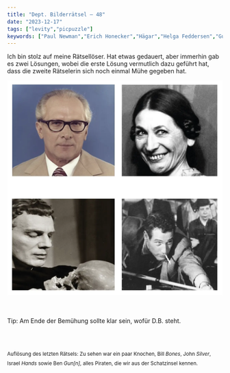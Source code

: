 ```yaml
---
title: "Dept. Bilderrätsel – 48"
date: "2023-12-17"
tags: ["levity","picpuzzle"]
keywords: ["Paul Newman","Erich Honecker","Hägar","Helga Feddersen","Gustav Gründgens"]
---
```

Ich bin stolz auf meine Rätsellöser. Hat etwas gedauert, aber immerhin gab es zwei Lösungen, wobei die erste Lösung vermutlich dazu geführt hat, dass die zweite Rätselerin sich noch einmal Mühe gegeben hat.
<br/>

<img  src="/assets/img/picpuzzle48.webp" alt="Bilderrätsel48">

<br/>
<br/>
<br/>

Tip: Am Ende der Bemühung sollte klar sein, wofür D.B. steht.

<br/>
<br/>

<sup>Auflösung des letzten Rätsels: Zu sehen war ein paar Knochen, Bill <i>Bones</i>, John <i>Silver</i>, Israel <i>Hands</i> sowie Ben <i>Gun[n]</i>, alles Piraten, die wir aus der Schatzinsel kennen.
<sup>